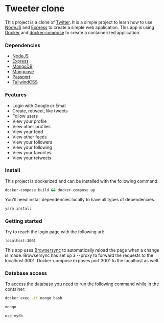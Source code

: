 # Tweeter clone

This project is a clone of [Twitter](https://twitter.com). It is a simple project to learn how to use [NodeJS](https://nodejs.org) and [Express](https://expressjs.com) to create a simple web application. This app is using [Docker](https://www.docker.com) and [docker-compose](https://docs.docker.com/compose/overview/) to create a containerized application.

### Dependencies

- [NodeJS](https://nodejs.org)
- [Express](https://expressjs.com)
- [MongoDB](https://www.mongodb.com)
- [Mongoose](https://mongoosejs.com)
- [Passport](https://www.passportjs.org)
- [TailwindCSS](https://tailwindcss.com)

### Features

- Login with Google or Email
- Create, retweet, like tweets
- Follow users
- View your profile
- View other profiles
- View your feed
- View other feeds
- View your followers
- View your following
- View your favorites
- View your retweets

### Install

This project is dockerized and can be installed with the following command:

```sh
docker-compose build && docker-compose up
```

You'll need install dependencies locally to have all types of dependencies.

```sh
yarn install
```

### Getting started

Try to reach the login page with the following url:

```sh
localhost:3001
```

This app uses [Browsersync](https://browsersync.io/) to automatically reload the page when a change is made. Browsersync has set up a --proxy to forward the requests to the localhost:3001. Docker-compose exposes port 3001 to the localhost as well.

### Database access

To access the database you need to run the following command while in the container:

```sh
docker exec -it mongo bash
```

```sh
mongo
```

```sh
use mydb
```
